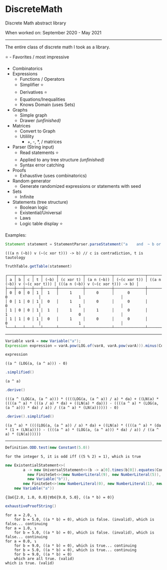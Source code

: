 # DiscreteMath
Discrete Math abstract library

When worked on: September 2020 - May 2021

- - -

The entire class of discrete math I took as a library.

⭐ - Favorites / most impressive

* Combinatorics
* Expressions
  * Functions / Operators
  * Simplifier ⭐
  * Derivatives ⭐
  * Equations/Inequalities
  * Knows Domain (uses Sets)
* Graphs
  * Simple graph
  * Drawer *(unfinished)*
* Matrices
  * Convert to Graph
  * Utilility
    * +, -, *, / matrices
* Parser (String input)
  * Read statements ⭐
  * Applied to any tree structure *(unfinished)*
  * Syntax error catching
* Proofs
  * Exhaustive (uses combinatorics)
* Random generator
  * Generate randomized expressions or statements with seed
* Sets
  * Infinite
* Statements (tree structure)
  * Boolean logic
  * Existential/Universal
  * Laws
  * Logic table display ⭐

Examples:

```java
Statement statement = StatementParser.parseStatement("a    and  ~ b or  !(c ^   t) implies b");
```
`(((a n (~b)) v (~(c xor t))) -> b) // c is contradiction, t is tautology`
```java
TruthTable.getTable(statement)
```
```
┌───┬───┬───┬───┬──────┬───────────┬────────────┬──────────────┬─────────────────────────────┬────────────────────────────────────┐
│ a │ b │ c │ t │ (~b) │ (c xor t) │ (a n (~b)) │ (~(c xor t)) │ ((a n (~b)) v (~(c xor t))) │ (((a n (~b)) v (~(c xor t))) -> b) │
├───┼───┼───┼───┼──────┼───────────┼────────────┼──────────────┼─────────────────────────────┼────────────────────────────────────┤
│ 0 │ 0 │ 0 │ 1 │  1   │     1     │     0      │      0       │              0              │                 1                  │
│ 0 │ 1 │ 0 │ 1 │  0   │     1     │     0      │      0       │              0              │                 1                  │
│ 1 │ 0 │ 0 │ 1 │  1   │     1     │     1      │      0       │              1              │                 0                  │
│ 1 │ 1 │ 0 │ 1 │  0   │     1     │     0      │      0       │              0              │                 1                  │
└───┴───┴───┴───┴──────┴───────────┴────────────┴──────────────┴─────────────────────────────┴────────────────────────────────────┘
```
- - -
```java
Variable varA = new Variable("a");
Expression expression = varA.pow(LOG.of(varA, varA.pow(varA))).minus(Constant.ZERO);
```
```java
expression
```
`((a ^ (LOG(a, (a ^ a))) - 0)`
```java
.simplified()
```

`(a ^ a)`
```java
.derive()
```
`(((a ^ (LOG(a, (a ^ a))) * ((((LOG(a, (a ^ a)) / a) * da) + ((LN(a) * ((((a ^ a) * (((a / a) * da) + ((LN(a) * da))) - ((((a ^ a) * (LOG(a, (a ^ a))) * da) / a)) / ((a ^ a) * (LN(a)))))) - 0)`
```java
.derive().simplified()
```
`((a ^ a) * ((((LOG(a, (a ^ a)) / a) * da) + ((LN(a) * ((((a ^ a) * (da * (1 + (LN(a)))) - ((((a ^ a) * (LOG(a, (a ^ a))) * da) / a)) / ((a ^ a) * (LN(a))))))`
- - -
```java
Definition.ODD.test(new Constant(5.0))
```
`for the integer 5, it is odd iff ((5 % 2) = 1), which is true`
```java
new ExistentialStatement<>(
        a -> new UniversalStatement<>(b -> a[0].times(b[0]).equates(Constant.ZERO),
		  new FiniteSet<>(new NumberLiteral(9), new NumberLiteral(5)), true,
		  new Variable("b")),
        new FiniteSet<>(new NumberLiteral(0), new NumberLiteral(1), new NumberLiteral(2)), true,
	new Variable("a"))
```
`{∃a∈{2.0, 1.0, 0.0}|∀b∈{9.0, 5.0}, ((a * b) = 0)}`
```java
exhaustiveProofString()
```
```
for a = 2.0, ↴
	for b = 5.0, ((a * b) = 0), which is false. (invalid), which is false... continuing
for a = 1.0, ↴
	for b = 5.0, ((a * b) = 0), which is false. (invalid), which is false... continuing
for a = 0.0, ↴
	for b = 9.0, ((a * b) = 0), which is true... continuing
	for b = 5.0, ((a * b) = 0), which is true... continuing
	for b = 9.0, ((a * b) = 0)
	which are all true. (valid)
which is true. (valid)
```
